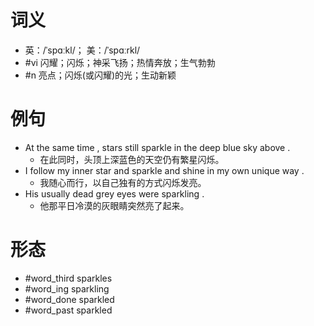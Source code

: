 # 词义
- 英：/ˈspɑːkl/； 美：/ˈspɑːrkl/
- #vi 闪耀；闪烁；神采飞扬；热情奔放；生气勃勃
- #n 亮点；闪烁(或闪耀)的光；生动新颖
# 例句
- At the same time , stars still sparkle in the deep blue sky above .
	- 在此同时，头顶上深蓝色的天空仍有繁星闪烁。
- I follow my inner star and sparkle and shine in my own unique way .
	- 我随心而行，以自己独有的方式闪烁发亮。
- His usually dead grey eyes were sparkling .
	- 他那平日冷漠的灰眼睛突然亮了起来。
# 形态
- #word_third sparkles
- #word_ing sparkling
- #word_done sparkled
- #word_past sparkled
